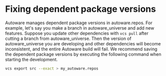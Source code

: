 # Fixing dependent package versions

Autoware manages dependent package versions in autoware.repos.
For example, let's say you make a branch in autoware_universe and add new features.
Suppose you update other dependencies with `vcs pull` after cutting a branch from autoware_universe. Then the version of autoware_universe you are developing and other dependencies will become inconsistent, and the entire Autoware build will fail.
We recommend saving the dependent package versions by executing the following command when starting the development.

```bash
vcs export src --exact > my_autoware.repos
```
